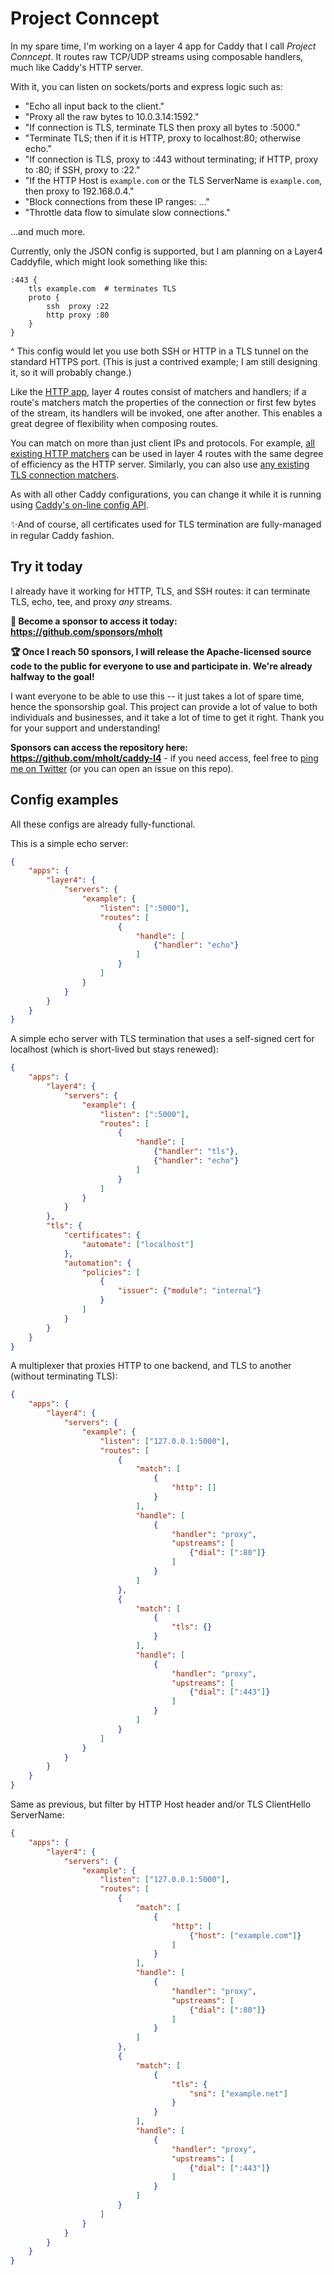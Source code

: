 Project Conncept
================

In my spare time, I'm working on a layer 4 app for Caddy that I call *Project Conncept*. It routes raw TCP/UDP streams using composable handlers, much like Caddy's HTTP server.

With it, you can listen on sockets/ports and express logic such as:

- "Echo all input back to the client."
- "Proxy all the raw bytes to 10.0.3.14:1592."
- "If connection is TLS, terminate TLS then proxy all bytes to :5000."
- "Terminate TLS; then if it is HTTP, proxy to localhost:80; otherwise echo."
- "If connection is TLS, proxy to :443 without terminating; if HTTP, proxy to :80; if SSH, proxy to :22."
- "If the HTTP Host is `example.com` or the TLS ServerName is `example.com`, then proxy to 192.168.0.4."
- "Block connections from these IP ranges: ..."
- "Throttle data flow to simulate slow connections."

...and much more.

Currently, only the JSON config is supported, but I am planning on a Layer4 Caddyfile, which might look something like this:

```plain
:443 {
	tls example.com  # terminates TLS
	proto {
		ssh  proxy :22
		http proxy :80
	}
}
```

^ This config would let you use both SSH or HTTP in a TLS tunnel on the standard HTTPS port. (This is just a contrived example; I am still designing it, so it will probably change.)

Like the [HTTP app](https://caddyserver.com/docs/modules/http#servers/routes), layer 4 routes consist of matchers and handlers; if a route's matchers match the properties of the connection or first few bytes of the stream, its handlers will be invoked, one after another. This enables a great degree of flexibility when composing routes.

You can match on more than just client IPs and protocols. For example, [all existing HTTP matchers](https://caddyserver.com/docs/json/apps/http/servers/routes/match/) can be used in layer 4 routes with the same degree of efficiency as the HTTP server. Similarly, you can also use [any existing TLS connection matchers](https://caddyserver.com/docs/json/apps/http/servers/tls_connection_policies/match/).

As with all other Caddy configurations, you can change it while it is running using [Caddy's on-line config API](https://caddyserver.com/docs/api).

✨And of course, all certificates used for TLS termination are fully-managed in regular Caddy fashion.


## Try it today

I already have it working for HTTP, TLS, and SSH routes: it can terminate TLS, echo, tee, and proxy _any_ streams.

**💚 Become a sponsor to access it today: https://github.com/sponsors/mholt**

**🏆 Once I reach 50 sponsors, I will release the Apache-licensed source code to the public for everyone to use and participate in. We're already halfway to the goal!**

I want everyone to be able to use this -- it just takes a lot of spare time, hence the sponsorship goal. This project can provide a lot of value to both individuals and businesses, and it take a lot of time to get it right. Thank you for your support and understanding!

**Sponsors can access the repository here: https://github.com/mholt/caddy-l4** - if you need access, feel free to [ping me on Twitter](https://twitter.com/mholt6) (or you can open an issue on this repo).


## Config examples

All these configs are already fully-functional.

This is a simple echo server:

```json
{
	"apps": {
		"layer4": {
			"servers": {
				"example": {
					"listen": [":5000"],
					"routes": [
						{
							"handle": [
								{"handler": "echo"}
							]
						}
					]
				}
			}
		}
	}
}
```

A simple echo server with TLS termination that uses a self-signed cert for localhost (which is short-lived but stays renewed):

```json
{
	"apps": {
		"layer4": {
			"servers": {
				"example": {
					"listen": [":5000"],
					"routes": [
						{
							"handle": [
								{"handler": "tls"},
								{"handler": "echo"}
							]
						}
					]
				}
			}
		},
		"tls": {
			"certificates": {
				"automate": ["localhost"]
			},
			"automation": {
				"policies": [
					{
						"issuer": {"module": "internal"}
					}
				]
			}
		}
	}
}
```


A multiplexer that proxies HTTP to one backend, and TLS to another (without terminating TLS):

```json
{
	"apps": {
		"layer4": {
			"servers": {
				"example": {
					"listen": ["127.0.0.1:5000"],
					"routes": [
						{
							"match": [
								{
									"http": []
								}
							],
							"handle": [
								{
									"handler": "proxy",
									"upstreams": [
										{"dial": [":80"]}
									]
								}
							]
						},
						{
							"match": [
								{
									"tls": {}
								}
							],
							"handle": [
								{
									"handler": "proxy",
									"upstreams": [
										{"dial": [":443"]}
									]
								}
							]
						}
					]
				}
			}
		}
	}
}
```

Same as previous, but filter by HTTP Host header and/or TLS ClientHello ServerName:

```json
{
	"apps": {
		"layer4": {
			"servers": {
				"example": {
					"listen": ["127.0.0.1:5000"],
					"routes": [
						{
							"match": [
								{
									"http": [
										{"host": ["example.com"]}
									]
								}
							],
							"handle": [
								{
									"handler": "proxy",
									"upstreams": [
										{"dial": [":80"]}
									]
								}
							]
						},
						{
							"match": [
								{
									"tls": {
										"sni": ["example.net"]
									}
								}
							],
							"handle": [
								{
									"handler": "proxy",
									"upstreams": [
										{"dial": [":443"]}
									]
								}
							]
						}
					]
				}
			}
		}
	}
}
```

